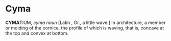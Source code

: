 # Cyma

**CYMA**TIUM, _cyma_ _noun_ \[Latin , Gr., a little wave.\] In architecture, a member or molding of the cornice, the profile of which is waving, that is, concave at the top and convex at bottom.